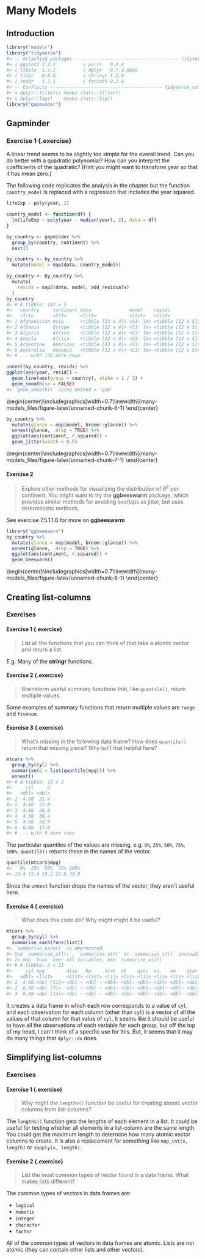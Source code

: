 
# Many Models


## Introduction


```r
library("modelr")
library("tidyverse")
#> -- Attaching packages -------------------------------------- tidyverse 1.2.1 --
#> √ ggplot2 2.2.1          √ purrr   0.2.4     
#> √ tibble  1.4.2          √ dplyr   0.7.4.9000
#> √ tidyr   0.8.0          √ stringr 1.2.0     
#> √ readr   1.1.1          √ forcats 0.2.0
#> -- Conflicts ----------------------------------------- tidyverse_conflicts() --
#> x dplyr::filter() masks stats::filter()
#> x dplyr::lag()    masks stats::lag()
library("gapminder")
```

## Gapminder

### Exercise 1 {.exercise} 

A linear trend seems to be slightly too simple for the overall trend. Can you do better with a quadratic polynomial? How can you interpret the coefficients of the quadratic? (Hint you might want to transform year so that it has mean zero.)

The following code replicates the analysis in the chapter but the function `country_model` is replaced with a regression that includes the year squared.

```r
lifeExp ~ poly(year, 2)
```


```r
country_model <- function(df) {
  lm(lifeExp ~ poly(year - median(year), 2), data = df)
}

by_country <- gapminder %>% 
  group_by(country, continent) %>% 
  nest()

by_country <- by_country %>%
  mutate(model = map(data, country_model))
```


```r
by_country <- by_country %>% 
  mutate(
    resids = map2(data, model, add_residuals)
  )
by_country
#> # A tibble: 142 x 5
#>   country     continent data              model    resids           
#>   <fct>       <fct>     <list>            <list>   <list>           
#> 1 Afghanistan Asia      <tibble [12 x 4]> <S3: lm> <tibble [12 x 5]>
#> 2 Albania     Europe    <tibble [12 x 4]> <S3: lm> <tibble [12 x 5]>
#> 3 Algeria     Africa    <tibble [12 x 4]> <S3: lm> <tibble [12 x 5]>
#> 4 Angola      Africa    <tibble [12 x 4]> <S3: lm> <tibble [12 x 5]>
#> 5 Argentina   Americas  <tibble [12 x 4]> <S3: lm> <tibble [12 x 5]>
#> 6 Australia   Oceania   <tibble [12 x 4]> <S3: lm> <tibble [12 x 5]>
#> # ... with 136 more rows
```


```r
unnest(by_country, resids) %>%
ggplot(aes(year, resid)) +
  geom_line(aes(group = country), alpha = 1 / 3) + 
  geom_smooth(se = FALSE)
#> `geom_smooth()` using method = 'gam'
```



\begin{center}\includegraphics[width=0.7\linewidth]{many-models_files/figure-latex/unnamed-chunk-6-1} \end{center}


```r
by_country %>% 
  mutate(glance = map(model, broom::glance)) %>%
  unnest(glance, .drop = TRUE) %>%
  ggplot(aes(continent, r.squared)) +
  geom_jitter(width = 0.5)
```



\begin{center}\includegraphics[width=0.7\linewidth]{many-models_files/figure-latex/unnamed-chunk-7-1} \end{center}

#### Exercise 2


> Explore other methods for visualizing the distribution of $R^2$ per continent. You might want to try the **ggbeeswarm** package, which provides similar methods for avoiding overlaps as jitter, but uses deterministic methods.

See exercise 7.5.1.1.6 for more on **ggbeeswarm**


```r
library("ggbeeswarm")
by_country %>% 
  mutate(glance = map(model, broom::glance)) %>%
  unnest(glance, .drop = TRUE) %>%
  ggplot(aes(continent, r.squared)) +
  geom_beeswarm()
```



\begin{center}\includegraphics[width=0.7\linewidth]{many-models_files/figure-latex/unnamed-chunk-8-1} \end{center}

## Creating list-columns

### Exercises

#### Exercise 1 {.exercise}

> List all the functions that you can think of that take a atomic vector and return a list.

E.g. Many of the **stringr** functions.

#### Exercise 2 {.exercise}

> Brainstorm useful summary functions that, like `quantile()`, return multiple values.

Some examples of summary functions that return multiple values are `range` and `fivenum`.


#### Exercise 3 {.exercise}

> What’s missing in the following data frame? How does `quantile()` return that missing piece? Why isn’t that helpful here?


```r
mtcars %>% 
  group_by(cyl) %>% 
  summarise(q = list(quantile(mpg))) %>% 
  unnest()
#> # A tibble: 15 x 2
#>     cyl     q
#>   <dbl> <dbl>
#> 1  4.00  21.4
#> 2  4.00  22.8
#> 3  4.00  26.0
#> 4  4.00  30.4
#> 5  4.00  33.9
#> 6  6.00  17.8
#> # ... with 9 more rows
```

The particular quantiles of the values are missing, e.g. `0%`, `25%`, `50%`, `75%`, `100%`. `quantile()` returns these in the names of the vector.

```r
quantile(mtcars$mpg)
#>   0%  25%  50%  75% 100% 
#> 10.4 15.4 19.2 22.8 33.9
```

Since the `unnest` function drops the names of the vector, they aren't useful here.

#### Exercise 4 {.exercise}

> What does this code do? 
> Why might might it be useful?


```r
mtcars %>% 
  group_by(cyl) %>% 
  summarise_each(funs(list))
#> `summarise_each()` is deprecated.
#> Use `summarise_all()`, `summarise_at()` or `summarise_if()` instead.
#> To map `funs` over all variables, use `summarise_all()`
#> # A tibble: 3 x 11
#>     cyl mpg        disp   hp     drat  wt    qsec  vs    am    gear  carb 
#>   <dbl> <list>     <list> <list> <lis> <lis> <lis> <lis> <lis> <lis> <lis>
#> 1  4.00 <dbl [11]> <dbl ~ <dbl ~ <dbl~ <dbl~ <dbl~ <dbl~ <dbl~ <dbl~ <dbl~
#> 2  6.00 <dbl [7]>  <dbl ~ <dbl ~ <dbl~ <dbl~ <dbl~ <dbl~ <dbl~ <dbl~ <dbl~
#> 3  8.00 <dbl [14]> <dbl ~ <dbl ~ <dbl~ <dbl~ <dbl~ <dbl~ <dbl~ <dbl~ <dbl~
```

It creates a data frame in which each row corresponds to a value of `cyl`, 
and each observation for each column (other than `cyl`) is a vector of all the values of that column for that value of `cyl`. 
It seems like it should be useful to have all the observations of each variable for each group, but off the top of my head, I can't think of a specific use for this.
But, it seems that it may do many things that `dplyr::do` does.

## Simplifying list-columns


### Exercises

#### Exercise 1 {.exercise}

> Why might the `lengths()` function be useful for creating atomic vector columns from list-columns?

The `lengths()` function gets the lengths of each element in a list.
It could be useful for testing whether all elements in a list-column are the same length.
You could get the maximum length to determine how many atomic vector columns to create.
It is also a replacement for something like `map_int(x, length)` or `sapply(x, length)`.

#### Exercise 2 {.exercise}

> List the most common types of vector found in a data frame. 
> What makes lists different?

The common types of vectors in data frames are:

- `logical`
- `numeric`
- `integer`
- `character`
- `factor`

All of the common types of vectors in data frames are atomic. Lists are not atomic (they can contain other lists and other vectors).
